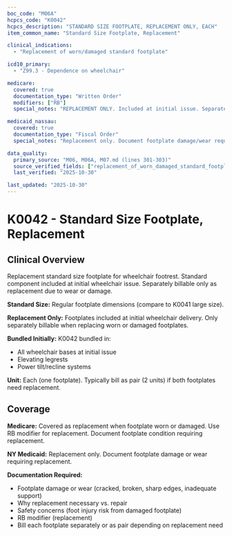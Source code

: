 ```yaml
---
boc_code: "M06A"
hcpcs_code: "K0042"
hcpcs_description: "STANDARD SIZE FOOTPLATE, REPLACEMENT ONLY, EACH"
item_common_name: "Standard Size Footplate, Replacement"

clinical_indications:
  - "Replacement of worn/damaged standard footplate"

icd10_primary:
  - "Z99.3 - Dependence on wheelchair"

medicare:
  covered: true
  documentation_type: "Written Order"
  modifiers: ["RB"]
  special_notes: "REPLACEMENT ONLY. Included at initial issue. Separately billable as replacement only. Document damage/wear. Use RB modifier. Bundled in all wheelchair bases, elevating legrests, power tilt/recline at initial issue."

medicaid_nassau:
  covered: true
  documentation_type: "Fiscal Order"
  special_notes: "Replacement only. Document footplate damage/wear requiring replacement."

data_quality:
  primary_source: "M06, M06A, M07.md (lines 301-303)"
  source_verified_fields: ["replacement_of_worn_damaged_standard_footplate", "included_at_initial_issue", "replacement_only", "rb_modifier", "bundled_in_wheelchair_bases_elevating_legrests_power_tilt_recline"]
  last_verified: "2025-10-30"

last_updated: "2025-10-30"
---
```


# K0042 - Standard Size Footplate, Replacement

## Clinical Overview

Replacement standard size footplate for wheelchair footrest. Standard component included at initial wheelchair issue. Separately billable only as replacement due to wear or damage.

**Standard Size:** Regular footplate dimensions (compare to K0041 large size).

**Replacement Only:** Footplates included at initial wheelchair delivery. Only separately billable when replacing worn or damaged footplates.

**Bundled Initially:** K0042 bundled in:
- All wheelchair bases at initial issue
- Elevating legrests
- Power tilt/recline systems

**Unit:** Each (one footplate). Typically bill as pair (2 units) if both footplates need replacement.

## Coverage

**Medicare:** Covered as replacement when footplate worn or damaged. Use RB modifier for replacement. Document footplate condition requiring replacement.

**NY Medicaid:** Replacement only. Document footplate damage or wear requiring replacement.

**Documentation Required:**
- Footplate damage or wear (cracked, broken, sharp edges, inadequate support)
- Why replacement necessary vs. repair
- Safety concerns (foot injury risk from damaged footplate)
- RB modifier (replacement)
- Bill each footplate separately or as pair depending on replacement need
